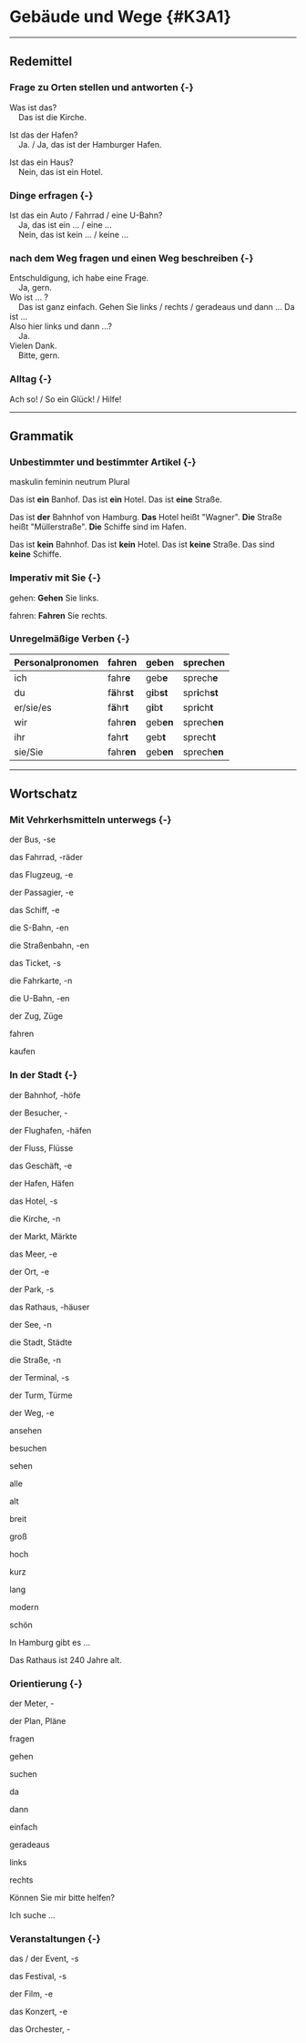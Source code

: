 Gebäude und Wege {#K3A1}
=

---

Redemittel
--

### Frage zu Orten stellen und antworten {-}

Was ist das?<br>&nbsp;&nbsp;&nbsp;&nbsp;Das ist die Kirche.

Ist das der Hafen?<br>&nbsp;&nbsp;&nbsp;&nbsp;Ja. / Ja, das ist der Hamburger Hafen.

Ist das ein Haus?<br>&nbsp;&nbsp;&nbsp;&nbsp;Nein, das ist ein Hotel.

### Dinge erfragen {-}

Ist das ein Auto / Fahrrad / eine U-Bahn?<br>&nbsp;&nbsp;&nbsp;&nbsp;Ja, das ist ein ... / eine ...<br>&nbsp;&nbsp;&nbsp;&nbsp;Nein, das ist kein ... / keine ...

### nach dem Weg fragen und einen Weg beschreiben {-}

Entschuldigung, ich habe eine Frage.<br>&nbsp;&nbsp;&nbsp;&nbsp;Ja, gern.<br>Wo ist ... ?<br>&nbsp;&nbsp;&nbsp;&nbsp;Das ist ganz einfach. Gehen Sie links / rechts / geradeaus und dann ... Da ist ...<br>Also hier links und dann ...?<br>&nbsp;&nbsp;&nbsp;&nbsp;Ja.<br>Vielen Dank.<br>&nbsp;&nbsp;&nbsp;&nbsp;Bitte, gern.

### Alltag {-}

Ach so! / So ein Glück! / Hilfe!

---

Grammatik
--

### Unbestimmter und bestimmter Artikel {-}

maskulin
feminin
neutrum
Plural

Das ist **ein** Banhof.
Das ist **ein** Hotel.
Das ist **eine** Straße.

Das ist **der** Bahnhof von Hamburg.
**Das** Hotel heißt "Wagner".
**Die** Straße heißt "Müllerstraße".
**Die** Schiffe sind im Hafen.

Das ist **kein** Bahnhof.
Das ist **kein** Hotel.
Das ist **keine** Straße.
Das sind **keine** Schiffe.

### Imperativ mit Sie {-}

gehen: **Gehen** Sie links.

fahren: **Fahren** Sie rechts.

### Unregelmäßige Verben {-}




|Personalpronomen |fahren                                   |geben                                   |sprechen                                   |
|:----------------|:----------------------------------------|:---------------------------------------|:------------------------------------------|
|ich              |fahr<strong>e</strong>                   |geb<strong>e</strong>                   |sprech<strong>e</strong>                   |
|du               |f<strong>ä</strong>hr<strong>st</strong> |g<strong>i</strong>b<strong>st</strong> |spr<strong>i</strong>ch<strong>st</strong> |
|er/sie/es        |f<strong>ä</strong>hr<strong>t</strong>  |g<strong>i</strong>b<strong>t</strong>  |spr<strong>i</strong>ch<strong>t</strong>  |
|wir              |fahr<strong>en</strong>                  |geb<strong>en</strong>                  |sprech<strong>en</strong>                  |
|ihr              |fahr<strong>t</strong>                   |geb<strong>t</strong>                   |sprech<strong>t</strong>                   |
|sie/Sie          |fahr<strong>en</strong>                  |geb<strong>en</strong>                  |sprech<strong>en</strong>                  |

---

Wortschatz
--

### Mit Vehrkerhsmitteln unterwegs {-}

der Bus, -se

das Fahrrad, -räder

das Flugzeug, -e

der Passagier, -e

das Schiff, -e

die S-Bahn, -en

die Straßenbahn, -en

das Ticket, -s

die Fahrkarte, -n

die U-Bahn, -en

der Zug, Züge

fahren

kaufen

### In der Stadt {-}

der Bahnhof, -höfe

der Besucher, -

der Flughafen, -häfen

der Fluss, Flüsse

das Geschäft, -e

der Hafen, Häfen

das Hotel, -s

die Kirche, -n

der Markt, Märkte

das Meer, -e

der Ort, -e

der Park, -s

das Rathaus, -häuser

der See, -n

die Stadt, Städte

die Straße, -n

der Terminal, -s

der Turm, Türme

der Weg, -e

ansehen

besuchen

sehen

alle

alt

breit

groß

hoch

kurz

lang

modern

schön

In Hamburg gibt es ...

Das Rathaus ist 240 Jahre alt.

### Orientierung {-}

der Meter, -

der Plan, Pläne

fragen 

gehen

suchen

da

dann

einfach

geradeaus

links

rechts

Können Sie mir bitte helfen?

Ich suche ...

### Veranstaltungen {-}

das / der Event, -s

das Festival, -s

der Film, -e

das Konzert, -e

das Orchester, -
